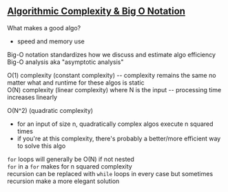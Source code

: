 [**Algorithmic Complexity & Big O Notation**](https://git.generalassemb.ly/ga-wdi-lessons/algorithmic-complexity)
------
What makes a good algo? 
  - speed and memory use

Big-O notation standardizes how we discuss and estimate algo efficiency  
Big-O analysis aka "asymptotic analysis"  

O(1) complexity (constant complexity) -- complexity remains the same no matter what and runtime for these algos is static  
O(N) complexity (linear complexity) where N is the input -- processing time increases linearly  

O(N^2) (quadratic complexity)
  - for an input of size n, quadratically complex algos execute n squared times
  - if you're at this complexity, there's probably a better/more efficient way to solve this algo  
  
 `for` loops will generally be O(N) if not nested  
`for` in a `for` makes for n squared complexity  
recursion can be replaced with `while` loops in every case but sometimes recursion make a more elegant solution  
